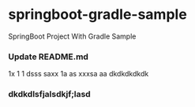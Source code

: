 # springboot-gradle-sample
SpringBoot Project With Gradle Sample

### Update README.md

1x
1
1
dsss
saxx
1a
as
xxxsa
aa
dkdkdkdkdk


### dkdkdlsfjalsdkjf;lasd

